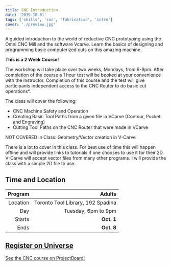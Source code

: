 ```yaml
---
title: CNC Introduction
date: '2019-10-01'
tags: ['skills', 'cnc', 'fabrication', 'intro']
cover: './preview.jpg'
---
```


A guided introduction to the world of reductive CNC prototyping using the Omni CNC Mill and the software Vcarve. Learn the basics of designing and programming basic computerized cuts on this amazing machine.

**This is a 2 Week Course!**

The workshop will take place over two weeks, Mondays, from 6-9pm. After completion of the course a 1 hour test will be booked at your convenience with the instructor. Completion of this course and the test will give participants independent access to the CNC Router to do basic cut operations\*.

The class will cover the following:

- CNC Machine Safety and Operation
- Creating Basic Tool Paths from a given file in VCarve (Contour, Pocket and Engraving)
- Cutting Tool Paths on the CNC Router that were made in VCarve

NOT COVERED in Class: Geometry/Vector creation in V-Carve

There is a lot to cover in this class. For best use of time this will happen offline and will provide links to tutorials if one chooses to use it for their 2D. V-Carve will accept vector files from many other programs. I will provide the class with a simple 2D file to use.

## Time and Location

|  Program |                            Adults |
| -------: | --------------------------------: |
| Location | Toronto Tool Library, 192 Spadina |
|      Day |               Tuesday, 6pm to 9pm |
|   Starts |                        **Oct. 1** |
|     Ends |                        **Oct. 8** |

## [Register on Universe](https://www.universe.com/events/intro-to-cnc-vcarve-class-cnc-router-certification-tickets-toronto-JKMXPZ)

[See the CNC course on ProjectBoard!](https://projectboard.engineering.com/project/cnc-introduction)

